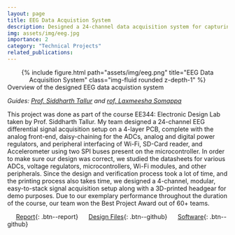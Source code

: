 ```yaml
---
layout: page
title: EEG Data Acquistion System
description: Designed a 24-channel data acquisition system for capturing EEG signals
img: assets/img/eeg.jpg
importance: 2
category: "Technical Projects"
related_publications:
---
```


<center>
<div class="row">
    <div class="col-sm mt-4 mt-md-0">
        {% include figure.html path="assets/img/eeg.png" title="EEG Data Acquisition System" class="img-fluid rounded z-depth-1" %}
    </div>
</div>
</center>

<div class="caption">
    Overview of the designed EEG data acquistion system
</div>

_Guides: [Prof. Siddharth Tallur](https://www.ee.iitb.ac.in/web/people/siddharth-tallur/) and [rof. Laxmeesha Somappa](https://www.ee.iitb.ac.in/web/people/laxmeesha-somappa/)_

This project was done as part of the course EE344: Electronic Design Lab taken by Prof. Siddharth Tallur. My team designed a 24-channel EEG differential signal acquisition setup on a 4-layer PCB, complete with the analog front-end, daisy-chaining for the ADCs, analog and digital power regulators, and peripheral interfacing of Wi-Fi, SD-Card reader, and Accelerometer using two SPI buses present on the microcontroller. In order to make sure our design was correct, we studied the datasheets for various ADCs, voltage regulators, microcontrollers, Wi-Fi modules, and other peripherals. Since the design and verification process took a lot of time, and the printing process also takes time, we designed a 4-channel, modular, easy-to-stack signal acquisition setup along with a 3D-printed headgear for demo purposes. Due to our exemplary performance throughout the duration of the course, our team won the Best Project Award out of 60+ teams.

&nbsp;&nbsp;&nbsp;&nbsp; [Report](https://anubhavbhatla.github.io/assets/pdf/EEG_Report.pdf){: .btn--report} &nbsp;&nbsp;&nbsp;&nbsp; [Design Files](https://github.com/AnubhavBhatla/EEG-Data-Acquisition-System){: .btn--github} &nbsp;&nbsp;&nbsp;&nbsp; [Software](https://github.com/aweditya/welbci){: .btn--github}
